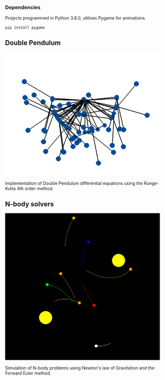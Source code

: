 ### Dependencies

Projects programmed in Python 3.8.0, utilises Pygame for animations.

```
pip install pygame
```

## Double Pendulum

![Chaotic behaviour of a Double Pendulum](/doublependulum/demo.png)

Implementation of Double Pendulum differential equations using the Runge-Kutta 4th order method.

## N-body solvers

![Realistic Solar System model :P](/nbody/demo.png)

Simulation of N-body problems using Newton's law of Gravitation and the Forward Euler method.
